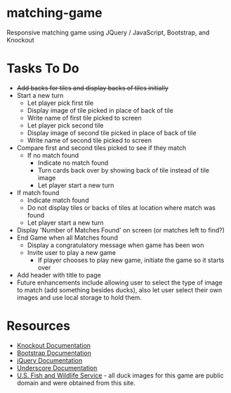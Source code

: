 # matching-game
Responsive matching game using JQuery / JavaScript, Bootstrap, and Knockout

# Tasks To Do
- <del>Add backs for tiles and display backs of tiles initially</del>
- Start a new turn
  - Let player pick first tile
  - Display image of tile picked in place of back of tile
  - Write name of first tile picked to screen
  - Let player pick second tile
  - Display image of second tile picked in place of back of tile
  - Write name of second tile picked to screen
- Compare first and second tiles picked to see if they match
  - If no match found
    - Indicate no match found
    - Turn cards back over by showing back of tile instead of tile image
    - Let player start a new turn
- If match found
    - Indicate match found
    - Do not display tiles or backs of tiles at location where match was found
    - Let player start a new turn   
- Display 'Number of Matches Found' on screen (or matches left to find?)
- End Game when all Matches found
  - Display a congratulatory message when game has been won
  - Invite user to play a new game
    - If player chooses to play new game, initiate the game so it starts over
- Add header with title to page
- Future enhancements include allowing user to select the type of image to match (add something besides ducks), also let user select their own images and use local storage to hold them.

# Resources
- [Knockout Documentation](http://knockoutjs.com)
- [Bootstrap Documentation](http://getbootstrap.com)
- [jQuery Documentation](http://api.jquery.com)
- [Underscore Documentation](http://underscorejs.org)
- [U.S. Fish and Wildlife Service](http://digitalmedia.fws.gov/) - all duck images for this game are public domain and were obtained from this site.
